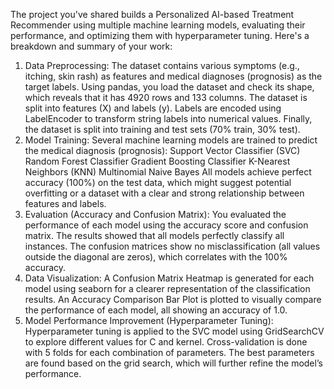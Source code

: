 
The project you've shared builds a Personalized AI-based Treatment Recommender using multiple machine learning models, evaluating their performance, and optimizing them with hyperparameter tuning. Here's a breakdown and summary of your work:

1. Data Preprocessing:
The dataset contains various symptoms (e.g., itching, skin rash) as features and medical diagnoses (prognosis) as the target labels.
Using pandas, you load the dataset and check its shape, which reveals that it has 4920 rows and 133 columns.
The dataset is split into features (X) and labels (y). Labels are encoded using LabelEncoder to transform string labels into numerical values.
Finally, the dataset is split into training and test sets (70% train, 30% test).
2. Model Training:
Several machine learning models are trained to predict the medical diagnosis (prognosis):
Support Vector Classifier (SVC)
Random Forest Classifier
Gradient Boosting Classifier
K-Nearest Neighbors (KNN)
Multinomial Naive Bayes
All models achieve perfect accuracy (100%) on the test data, which might suggest potential overfitting or a dataset with a clear and strong relationship between features and labels.
3. Evaluation (Accuracy and Confusion Matrix):
You evaluated the performance of each model using the accuracy score and confusion matrix.
The results showed that all models perfectly classify all instances.
The confusion matrices show no misclassification (all values outside the diagonal are zeros), which correlates with the 100% accuracy.
4. Data Visualization:
A Confusion Matrix Heatmap is generated for each model using seaborn for a clearer representation of the classification results.
An Accuracy Comparison Bar Plot is plotted to visually compare the performance of each model, all showing an accuracy of 1.0.
5. Model Performance Improvement (Hyperparameter Tuning):
Hyperparameter tuning is applied to the SVC model using GridSearchCV to explore different values for C and kernel.
Cross-validation is done with 5 folds for each combination of parameters.
The best parameters are found based on the grid search, which will further refine the model’s performance.
